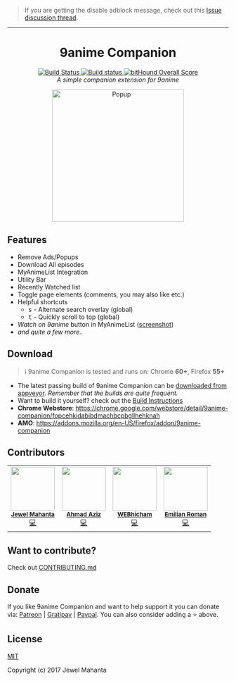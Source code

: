 > If you are getting the disable adblock message, check out this [Issue discussion thread](https://github.com/lap00zza/9anime-Companion/issues/101).

<hr>

<h1 align="center">
  9anime Companion
</h1>
<p align="center">
  <a href="https://travis-ci.org/lap00zza/9anime-Companion">
    <img alt="Build Status" src="https://travis-ci.org/lap00zza/9anime-Companion.svg?branch=master">
  </a>
  <a href="https://ci.appveyor.com/project/lap00zza/9anime-companion/branch/master">
    <img alt="Build status" src="https://ci.appveyor.com/api/projects/status/glkjys3aw8y9m8vb/branch/master?svg=true">
  </a>
  <a href="https://www.bithound.io/github/lap00zza/9anime-Companion">
    <img alt="bitHound Overall Score" src="https://www.bithound.io/github/lap00zza/9anime-Companion/badges/score.svg">
  </a>
  <br>
  <em>A simple companion extension for 9anime</em>
</p>
<p align="center">
  <img src="https://image.ibb.co/n59b0m/9ac.png" height="300px" width="auto" alt="Popup">
</p>

## Features
* Remove Ads/Popups
* Download All episodes
* MyAnimeList Integration
* Utility Bar
* Recently Watched list
* Toggle page elements (comments, you may also like etc.)
* Helpful shortcuts
  * <kbd>s</kbd> - Alternate search overlay (global)
  * <kbd>t</kbd> - Quickly scroll to top (global)
* *Watch on 9anime* button in MyAnimeList ([screenshot](https://image.ibb.co/iBw25m/1.png))
* *and quite a few more..*

## Download
> :information_source: 9anime Companion is tested and runs on: Chrome **60+**, Firefox **55+**
* The latest passing build of 9anime Companion can be [downloaded from appveyor](https://ci.appveyor.com/project/lap00zza/9anime-Companion/build/artifacts?branch=master). *Remember that the builds are quite frequent.*
* Want to build it yourself? check out the [Build Instructions](https://github.com/lap00zza/9anime-Companion/wiki/Build-Instructions)
* **Chrome Webstore**: https://chrome.google.com/webstore/detail/9anime-companion/fopcehkidabibdmachbcpbgllhehknah
* **AMO**: https://addons.mozilla.org/en-US/firefox/addon/9anime-companion

## Contributors
<!-- Template taken from: https://github.com/kentcdodds/all-contributors -->
<table>
    <tr align="center">
        <td>
            <img src="https://avatars.githubusercontent.com/u/8621583" width="100px"><br>
            <sub>
                <strong>
                    <a href="https://github.com/lap00zza">Jewel Mahanta</a>
                </strong>
            </sub><br>
            <a href="https://github.com/lap00zza/9anime-Companion/commits?author=lap00zza">💻</a>
        </td>
        <td>
            <img src="https://avatars.githubusercontent.com/u/10068719" width="100px"><br>
            <sub>
                <strong>
                    <a href="https://github.com/densityx">Ahmad Aziz</a>
                </strong>
            </sub><br>
            <a href="https://github.com/lap00zza/9anime-Companion/commits?author=densityx">💻</a>
        </td>
        <td>
            <img src="https://avatars.githubusercontent.com/u/27362642" width="100px"><br>
            <sub>
                <strong>
                    <a href="https://github.com/WEBhicham">WEBhicham</a>
                </strong>
            </sub><br>
            <a href="https://github.com/lap00zza/9anime-Companion/commits?author=WEBhicham">💻</a>
        </td>
        <td>
            <img src="https://avatars.githubusercontent.com/u/10241434" width="100px"><br>
            <sub>
                <strong>
                    <a href="https://github.com/yumiris">Emilian Roman</a>
                </strong>
            </sub><br>
            <a href="https://github.com/lap00zza/9anime-Companion/commits?author=yumiris">💻</a>
        </td>
    </tr>
</table>

## Want to contribute?
Check out [CONTRIBUTING.md](https://github.com/lap00zza/9anime-Companion/blob/master/.github/CONTRIBUTING.md)

## Donate
If you like 9anime Companion and want to help support it you can donate via: [Patreon](https://www.patreon.com/lap00zza) | [Gratipay](https://gratipay.com/9anime-Companion) | [Paypal](https://www.paypal.me/lapoozza). You can also consider adding a :star: above.

## License
[MIT](https://github.com/lap00zza/9anime-Companion/blob/master/LICENSE)

Copyright (c) 2017 Jewel Mahanta
